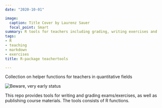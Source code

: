 ```yaml
---
date: "2020-10-01"

image:
  caption: Title Cover by Laurenz Sauer
  focal_point: Smart
summary: R tools for teachers including grading, writing exercises and course materials
tags:
- R
- teaching
- markdown
- exercises
title: R-package teachertools

---
```



Collection on helper functions for teachers in quantitative fields

![Beware, very early status](https://img.shields.io/badge/status-early%20state-red)

This repo provides tools for writing and grading exams/exercises, as well as publishing course materials.
The tools consists of R functions.

